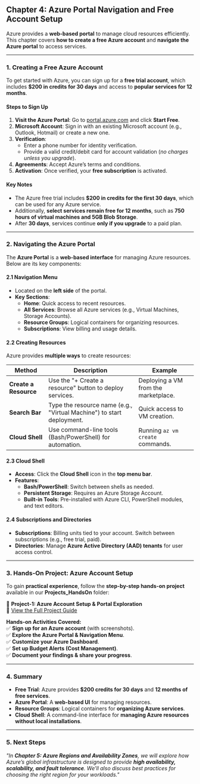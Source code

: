 ## **Chapter 4: Azure Portal Navigation and Free Account Setup**  

Azure provides a **web-based portal** to manage cloud resources efficiently. This chapter covers **how to create a free Azure account** and **navigate the Azure portal** to access services.  

---

### **1. Creating a Free Azure Account**  
To get started with Azure, you can sign up for a **free trial account**, which includes **$200 in credits for 30 days** and access to **popular services for 12 months**.  

#### **Steps to Sign Up**  
1. **Visit the Azure Portal**: Go to [portal.azure.com](https://portal.azure.com) and click **Start Free**.  
2. **Microsoft Account**: Sign in with an existing Microsoft account (e.g., Outlook, Hotmail) or create a new one.  
3. **Verification**:  
   - Enter a phone number for identity verification.  
   - Provide a valid credit/debit card for account validation (*no charges unless you upgrade*).  
4. **Agreements**: Accept Azure’s terms and conditions.  
5. **Activation**: Once verified, your **free subscription** is activated.  

#### **Key Notes**  
- The Azure free trial includes **$200 in credits for the first 30 days**, which can be used for any Azure service.  
- Additionally, **select services remain free for 12 months**, such as **750 hours of virtual machines and 5GB Blob Storage**.  
- After **30 days**, services continue **only if you upgrade** to a paid plan.  

---

### **2. Navigating the Azure Portal**  
The **Azure Portal** is a **web-based interface** for managing Azure resources. Below are its key components:  

#### **2.1 Navigation Menu**  
- Located on the **left side** of the portal.  
- **Key Sections**:  
  - **Home**: Quick access to recent resources.  
  - **All Services**: Browse all Azure services (e.g., Virtual Machines, Storage Accounts).  
  - **Resource Groups**: Logical containers for organizing resources.  
  - **Subscriptions**: View billing and usage details.  

#### **2.2 Creating Resources**  
Azure provides **multiple ways** to create resources:  

| **Method**               | **Description**                                  | **Example**                     |  
|--------------------------|--------------------------------------------------|---------------------------------|  
| **Create a Resource**     | Use the "+ Create a resource" button to deploy services. | Deploying a VM from the marketplace. |  
| **Search Bar**            | Type the resource name (e.g., "Virtual Machine") to start deployment. | Quick access to VM creation. |  
| **Cloud Shell**           | Use command-line tools (Bash/PowerShell) for automation. | Running `az vm create` commands. |  

#### **2.3 Cloud Shell**  
- **Access**: Click the **Cloud Shell** icon in the **top menu bar**.  
- **Features**:  
  - **Bash/PowerShell**: Switch between shells as needed.  
  - **Persistent Storage**: Requires an Azure Storage Account.  
  - **Built-in Tools**: Pre-installed with Azure CLI, PowerShell modules, and text editors.  

#### **2.4 Subscriptions and Directories**  
- **Subscriptions**: Billing units tied to your account. Switch between subscriptions (e.g., free trial, paid).  
- **Directories**: Manage **Azure Active Directory (AAD) tenants** for user access control.  

---

### **3. Hands-On Project: Azure Account Setup**  

To gain **practical experience**, follow the **step-by-step hands-on project** available in our **Projects_HandsOn** folder:  

📌 **Project-1: Azure Account Setup & Portal Exploration**  
🔗 [View the Full Project Guide](https://github.com/anup-cloudguru/AZ900-Learning-HandsOn-Labs/tree/main/Projects_HandsOn/Project-1_Azure-Account-Setup)  

**Hands-on Activities Covered:**  
✅ **Sign up for an Azure account** (with screenshots).  
✅ **Explore the Azure Portal & Navigation Menu**.  
✅ **Customize your Azure Dashboard**.  
✅ **Set up Budget Alerts (Cost Management)**.  
✅ **Document your findings & share your progress**.  

---

### **4. Summary**  
- **Free Trial**: Azure provides **$200 credits for 30 days** and **12 months of free services**.  
- **Azure Portal**: A **web-based UI** for managing resources.  
- **Resource Groups**: Logical containers for **organizing Azure services**.  
- **Cloud Shell**: A command-line interface for **managing Azure resources without local installations**.  

---

### **5. Next Steps**  
*"In **Chapter 5: Azure Regions and Availability Zones**, we will explore how Azure’s global infrastructure is designed to provide **high availability, scalability, and fault tolerance**. We’ll also discuss best practices for choosing the right region for your workloads."*  
